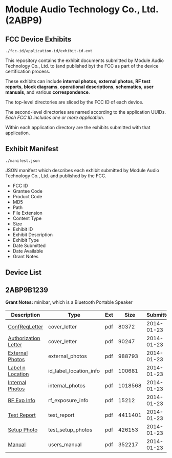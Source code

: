 # Module Audio Technology Co., Ltd. (2ABP9)
## FCC Device Exhibits

```
./fcc-id/application-id/exhibit-id.ext
```

This repository contains the exhibit documents submitted by Module Audio Technology Co., Ltd. to (and published by) the FCC as part of the device certification process.

These exhibits can include **internal photos**, **external photos**, **RF test reports**, **block diagrams**, **operational descriptions**, **schematics**, **user manuals**, and various **correspondence**.

The top-level directories are sliced by the FCC ID of each device.

The second-level directories are named according to the application UUIDs. *Each FCC ID includes one or more application.*

Within each application directory are the exhibits submitted with that application. 

## Exhibit Manifest

```
./manifest.json
```

JSON manifest which describes each exhibit submitted by Module Audio Technology Co., Ltd. and published by the FCC.

- FCC ID
- Grantee Code
- Product Code
- MD5
- Path
- File Extension
- Content Type
- Size
- Exhibit ID
- Exhibit Description
- Exhibit Type
- Date Submitted
- Date Available
- Grant Notes

## Device List
## 2ABP9B1239
**Grant Notes:** minibar, which is a Bluetooth Portable Speaker

| Description | Type | Ext | Size | Submitted | Available |
| ----------- | ---- | --- | ---- | --------- | --------- |
| [ConfReqLetter](2ABP9B1239/2f8dd089684befcf52bfc650075ccf7f/2173496.pdf) | cover_letter | pdf | 80372 | 2014-01-23 | 2014-01-26 |
| [Authorization Letter](2ABP9B1239/2f8dd089684befcf52bfc650075ccf7f/2173497.pdf) | cover_letter | pdf | 90247 | 2014-01-23 | 2014-01-26 |
| [External Photos](2ABP9B1239/2f8dd089684befcf52bfc650075ccf7f/2173498.pdf) | external_photos | pdf | 988793 | 2014-01-23 | 2014-07-23 |
| [Label n Location](2ABP9B1239/2f8dd089684befcf52bfc650075ccf7f/2173499.pdf) | id_label_location_info | pdf | 100681 | 2014-01-23 | 2014-01-26 |
| [Internal Photos](2ABP9B1239/2f8dd089684befcf52bfc650075ccf7f/2173500.pdf) | internal_photos | pdf | 1018568 | 2014-01-23 | 2014-07-23 |
| [RF Exp Info](2ABP9B1239/2f8dd089684befcf52bfc650075ccf7f/2173501.pdf) | rf_exposure_info | pdf | 15212 | 2014-01-23 | 2014-01-26 |
| [Test Report](2ABP9B1239/2f8dd089684befcf52bfc650075ccf7f/2173502.pdf) | test_report | pdf | 4411401 | 2014-01-23 | 2014-01-26 |
| [Setup Photo](2ABP9B1239/2f8dd089684befcf52bfc650075ccf7f/2173503.pdf) | test_setup_photos | pdf | 426153 | 2014-01-23 | 2014-01-26 |
| [Manual](2ABP9B1239/2f8dd089684befcf52bfc650075ccf7f/2173504.pdf) | users_manual | pdf | 352217 | 2014-01-23 | 2014-07-23 |
